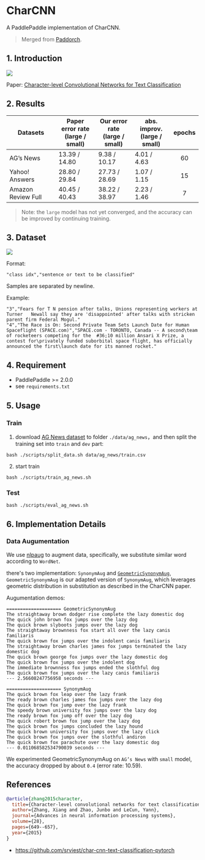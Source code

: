 # CharCNN

A PaddlePaddle implementation of CharCNN.

> Merged from [Paddorch](https://github.com/paddorch/CharCNN.paddle).

## 1. Introduction

![](https://user-images.githubusercontent.com/27690278/145707824-82aff372-5ee8-4724-80e1-3b3b9e16776c.png)

Paper: [Character-level Convolutional Networks for Text Classification](https://arxiv.org/pdf/1509.01626v3.pdf)

## 2. Results

| Datasets           | Paper error rate <br> (large / small) | Our error rate <br> (large / small) | abs. improv. <br> (large / small) | epochs |
| ------------------ | ------------------------------------- | ----------------------------------- | --------------------------------- | :----: |
| AG’s News          | 13.39 / 14.80                         | 9.38 / 10.17                        | 4.01 / 4.63                       |   60   |
| Yahoo! Answers     | 28.80 / 29.84                         | 27.73 / 28.69                       | 1.07 / 1.15                       |   15   |
| Amazon Review Full | 40.45 / 40.43                         | 38.22 / 38.97                       | 2.23 / 1.46                       |   7    |

> Note: the `large` model has not yet converged, and the accuracy can be improved by continuing training.

## 3. Dataset

![](https://user-images.githubusercontent.com/27690278/145707817-4a20d611-bb84-4eae-9c33-03f2a05a4ed0.png)

Format:

```
"class idx","sentence or text to be classified"
```

Samples are separated by newline.

Example:

```shell
"3","Fears for T N pension after talks, Unions representing workers at Turner   Newall say they are 'disappointed' after talks with stricken parent firm Federal Mogul."
"4","The Race is On: Second Private Team Sets Launch Date for Human Spaceflight (SPACE.com)","SPACE.com - TORONTO, Canada -- A second\team of rocketeers competing for the  #36;10 million Ansari X Prize, a contest for\privately funded suborbital space flight, has officially announced the first\launch date for its manned rocket."
```

## 4. Requirement

- PaddlePaddle >= 2.0.0
- see `requirements.txt`

## 5. Usage

### Train

1. download [AG News dataset](https://github.com/paddorch/CharCNN.paddle/tree/main/data/ag_news_csv) to folder `./data/ag_news`，and then split the training set into `train` and `dev` part:

```shell
bash ./scripts/split_data.sh data/ag_news/train.csv
```

2. start train

```shell
bash ./scripts/train_ag_news.sh
```

### Test

```shell
bash ./scripts/eval_ag_news.sh
```

## 6. Implementation Details

### Data Augumentation

We use [nlpaug](https://github.com/makcedward/nlpaug) to augment data, specifically, we substitute similar word according to `WordNet`.

there's two implementation: `SynonymAug` and [`GeometricSynonymAug`](https://github.com/paddorch/CharCNN.paddle/blob/main/utils/augmenter.py#L6), `GeometricSynonymAug` is our adapted version of `SynonymAug`, which leverages geometric distribution in substitution as described in the CharCNN paper.

Augumentation demos:

```
==================== GeometricSynonymAug
The straightaway brown dodger rise complete the lazy domestic dog
The quick john brown fox jumps over the lazy dog
The quick brown slyboots jumps over the lazy dog
The straightaway brownness fox start all over the lazy canis familiaris
The quick brown fox jumps over the indolent canis familiaris
The straightaway brown charles james fox jumps terminated the lazy domestic dog
The quick brown george fox jumps over the lazy domestic dog
The quick brown fox jumps over the indolent dog
The immediate brownness fox jumps ended the slothful dog
The quick brown fox jumps over the lazy canis familiaris
--- 2.56608247756958 seconds ---

==================== SynonymAug
The quick brown fox leap over the lazy frank
The ready brown charles james fox jumps over the lazy dog
The quick brown fox jump over the lazy frank
The speedy brown university fox jumps over the lazy dog
The ready brown fox jump off over the lazy dog
The quick robert brown fox jump over the lazy dog
The quick brown fox jumps concluded the lazy hound
The quick brown university fox jumps over the lazy click
The quick brown fox jumps over the slothful andiron
The quick brown fox parachute over the lazy domestic dog
--- 0.011068582534790039 seconds ---
```

We experimented GeometricSynonymAug on `AG’s News` with `small` model, the accuracy dropped by about `0.4` (error rate: 10.59).

## References

```bibtex
@article{zhang2015character,
  title={Character-level convolutional networks for text classification},
  author={Zhang, Xiang and Zhao, Junbo and LeCun, Yann},
  journal={Advances in neural information processing systems},
  volume={28},
  pages={649--657},
  year={2015}
}
```

- https://github.com/srviest/char-cnn-text-classification-pytorch
